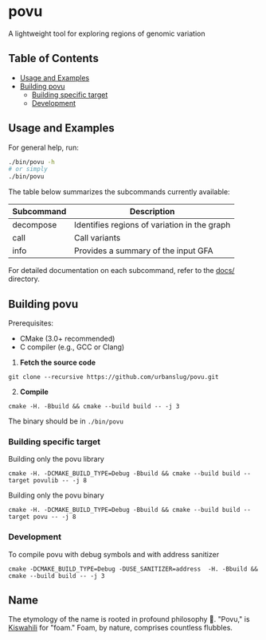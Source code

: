 # povu

A lightweight tool for exploring regions of genomic variation

## Table of Contents
 - [Usage and Examples](#usage-and-examples)
 - [Building povu](#building-povu)
   * [Building specific target](#building-specific-target)
   * [Development](#development)


## Usage and Examples

For general help, run:

```bash
./bin/povu -h
# or simply
./bin/povu
```

The table below summarizes the subcommands currently available:


| Subcommand | Description                                 |
|------------|---------------------------------------------|
| decompose | Identifies regions of variation in the graph |
| call      | Call variants                                |
| info      | Provides a summary of the input GFA          |


For detailed documentation on each subcommand, refer to the [docs/](./docs) directory.



## Building povu
Prerequisites:

  - CMake (3.0+ recommended)
  - C compiler (e.g., GCC or Clang)


1. **Fetch the source code**
```
git clone --recursive https://github.com/urbanslug/povu.git
```

2. **Compile**
```
cmake -H. -Bbuild && cmake --build build -- -j 3
```

The binary should be in `./bin/povu`


### Building specific target

Building only the povu library

```
cmake -H. -DCMAKE_BUILD_TYPE=Debug -Bbuild && cmake --build build --target povulib -- -j 8
```

Building only the povu binary

```
cmake -H. -DCMAKE_BUILD_TYPE=Debug -Bbuild && cmake --build build --target povu -- -j 8
```

### Development

To compile povu with debug symbols and with address sanitizer

```
cmake -DCMAKE_BUILD_TYPE=Debug -DUSE_SANITIZER=address  -H. -Bbuild && cmake --build build -- -j 3
```


## Name

The etymology of the name is rooted in profound philosophy 🤔. "Povu," is [Kiswahili](https://en.wikipedia.org/wiki/Swahili_language) for "foam." Foam, by nature, comprises countless flubbles.
